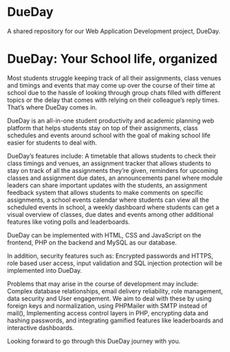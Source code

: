 # DueDay
A shared repository for our Web Application Development project, DueDay.


# DueDay: Your School life, organized

Most students struggle keeping track of all their assignments, class venues and timings and events that may come up over the course of their time at school due to the hassle of looking through group chats filled with different topics or the delay that comes with relying on their colleague’s reply times. That’s where DueDay comes in.

DueDay is an all-in-one student productivity and academic planning web platform that helps students stay on top of their assignments, class schedules and events around school with the goal of making school life easier for students to deal with.

DueDay’s features include: A timetable that allows students to check their class timings and venues, an assignment tracker that allows students to stay on track of all the assignments they’re given, reminders for upcoming classes and assignment due dates, an announcements panel where module leaders can share important updates with the students, an assignment feedback system that allows students to make comments on specific assignments, a school events calendar where students can view all the scheduled events in school, a weekly dashboard where students can get a visual overview of classes, due dates and events among other additional features like voting polls and leaderboards.

DueDay can be implemented with HTML, CSS and JavaScript on the frontend, PHP on the backend and MySQL as our database.

In addition, security features such as: Encrypted passwords and HTTPS, role based user access, input validation and SQL injection protection will be implemented into DueDay.

Problems that may arise in the course of development may include: Complex database relationships, email delivery reliability, role management, data security and User engagement. We aim to deal with these by using foreign keys and normalization, using PHPMailer with SMTP instead of mail(), Implementing access control layers in PHP, encrypting data and hashing passwords, and integrating gamified features like leaderboards and interactive dashboards.

Looking forward to go through this DueDay journey with you.
